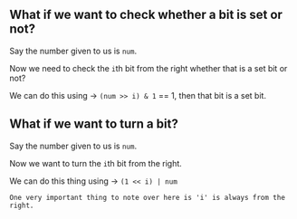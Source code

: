 ## What if we want to check whether a bit is set or not?

Say the number given to us is ```num```.

Now we need to check the ```i```th bit from the right whether that is a set bit or not?

We can do this using ->  ```(num >> i) & 1``` == 1, then that bit is a set bit.

## What if we want to turn a bit?

Say the number given to us is ```num```.

Now we want to turn the ```i```th bit from the right.

We can do this thing using -> ```(1 << i) | num```


```One very important thing to note over here is 'i' is always from the right.```
